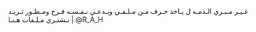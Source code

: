 غـيـر مـبـري الـذمـه ل يـاخذ حـرف مـن مـلـفـي ويـدعـي نـفـسـه فـرخ ومـطـور تـريـد تـشتـري مـلـفات هـنـا | @R_A_H 
